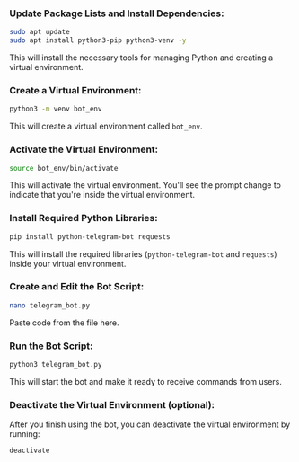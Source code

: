 
### Update Package Lists and Install Dependencies:

```bash
sudo apt update
sudo apt install python3-pip python3-venv -y
```

This will install the necessary tools for managing Python and creating a virtual environment.

### Create a Virtual Environment:

```bash
python3 -m venv bot_env
```

This will create a virtual environment called `bot_env`.

### Activate the Virtual Environment:

```bash
source bot_env/bin/activate
```

This will activate the virtual environment. You'll see the prompt change to indicate that you're inside the virtual environment.

### Install Required Python Libraries:

```bash
pip install python-telegram-bot requests
```

This will install the required libraries (`python-telegram-bot` and `requests`) inside your virtual environment.

### Create and Edit the Bot Script:

```bash
nano telegram_bot.py
```

Paste code from the file here.

### Run the Bot Script:

```bash
python3 telegram_bot.py
```

This will start the bot and make it ready to receive commands from users.


### Deactivate the Virtual Environment (optional):

After you finish using the bot, you can deactivate the virtual environment by running:

```bash
deactivate
```
